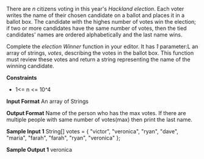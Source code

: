 There are *n* citizens voting in this year's *Hackland election*. Each voter writes the name of their chosen candidate on a ballot and places it in a ballot box.
The candidate with the highes number of votes win the election;
if two or more candidates have the same number of votes, then the tied candidates' names are ordered alphabetically and the last name wins.

Complete the *election Winner* function in your editor. It has *1* parameter:L an array of strings, *votes*, describing the votes in the ballot box. This function must review these votes and return a string representing the name of the winning candidate.

**Constraints**
* 1<= n <= 10^4

**Input Format**
An array of Strings

**Output Format**
Name of the person who has the max votes. If there are multiple people with same number of votes(max) then print the last name.

**Sample Input  1**
String[] votes = { "victor", "veronica", "ryan", "dave", "maria", "farah", "farah", "ryan", "veronica" };

**Sample Output 1**
veronica